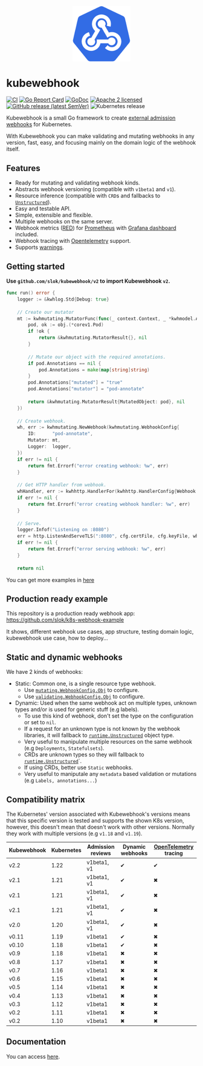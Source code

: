 <p align="center">
    <img src="logo/kubewebhook_logo@0,5x.png" width="30%" align="center" alt="kubewebhook">
</p>

# kubewebhook

[![CI](https://github.com/slok/kubewebhook/actions/workflows/ci.yaml/badge.svg?branch=master)](https://github.com/slok/kubewebhook/actions/workflows/ci.yaml)
[![Go Report Card](https://goreportcard.com/badge/github.com/slok/kubewebhook)](https://goreportcard.com/report/github.com/slok/kubewebhook)
[![GoDoc](https://godoc.org/github.com/slok/kubewebhook/v2?status.svg)][godoc-url]
[![Apache 2 licensed](https://img.shields.io/badge/license-Apache2-blue.svg)](https://raw.githubusercontent.com/slok/kubewebhook/master/LICENSE)
[![GitHub release (latest SemVer)](https://img.shields.io/github/v/release/slok/kubewebhook)](https://github.com/slok/kubewebhook/releases/latest)
![Kubernetes release](https://img.shields.io/badge/Kubernetes-v1.23-green?logo=Kubernetes&style=flat&color=326CE5&logoColor=white)

Kubewebhook is a small Go framework to create [external admission webhooks][aw-url] for Kubernetes.

With Kubewebhook you can make validating and mutating webhooks in any version, fast, easy, and focusing mainly on the domain logic of the webhook itself.

## Features

- Ready for mutating and validating webhook kinds.
- Abstracts webhook versioning (compatible with `v1beta1` and `v1`).
- Resource inference (compatible with `CRD`s and fallbacks to [`Unstructured`][runtime-unstructured]).
- Easy and testable API.
- Simple, extensible and flexible.
- Multiple webhooks on the same server.
- Webhook metrics ([RED][red-metrics-url]) for [Prometheus][prometheus-url] with [Grafana dashboard][grafana-dashboard] included.
- Webhook tracing with [Opentelemetry] support.
- Supports [warnings].

## Getting started

**Use `github.com/slok/kubewebhook/v2` to import Kubewebhook `v2`.**

```go
func run() error {
    logger := &kwhlog.Std{Debug: true}

    // Create our mutator
    mt := kwhmutating.MutatorFunc(func(_ context.Context, _ *kwhmodel.AdmissionReview, obj metav1.Object) (*kwhmutating.MutatorResult, error) {
        pod, ok := obj.(*corev1.Pod)
        if !ok {
            return &kwhmutating.MutatorResult{}, nil
        }

        // Mutate our object with the required annotations.
        if pod.Annotations == nil {
            pod.Annotations = make(map[string]string)
        }
        pod.Annotations["mutated"] = "true"
        pod.Annotations["mutator"] = "pod-annotate"

        return &kwhmutating.MutatorResult{MutatedObject: pod}, nil
    })

    // Create webhook.
    wh, err := kwhmutating.NewWebhook(kwhmutating.WebhookConfig{
        ID:      "pod-annotate",
        Mutator: mt,
        Logger:  logger,
    })
    if err != nil {
        return fmt.Errorf("error creating webhook: %w", err)
    }

    // Get HTTP handler from webhook.
    whHandler, err := kwhhttp.HandlerFor(kwhhttp.HandlerConfig{Webhook: wh, Logger: logger})
    if err != nil {
        return fmt.Errorf("error creating webhook handler: %w", err)
    }

    // Serve.
    logger.Infof("Listening on :8080")
    err = http.ListenAndServeTLS(":8080", cfg.certFile, cfg.keyFile, whHandler)
    if err != nil {
        return fmt.Errorf("error serving webhook: %w", err)
    }

    return nil
```

You can get more examples in [here](examples)

## Production ready example

This repository is a production ready webhook app: https://github.com/slok/k8s-webhook-example

It shows, different webhook use cases, app structure, testing domain logic, kubewebhook use case, how to deploy...

## Static and dynamic webhooks

We have 2 kinds of webhooks:

- Static: Common one, is a single resource type webhook.
  - Use [`mutating.WebhookConfig.Obj`][mutating-cfg] to configure.
  - Use [`validating.WebhookConfig.Obj`][validating-cfg] to configure.
- Dynamic: Used when the same webhook act on multiple types, unknown types and/or is used for generic stuff (e.g labels).
  - To use this kind of webhook, don't set the type on the configuration or set to `nil`.
  - If a request for an unknown type is not known by the webhook libraries, it will fallback to [`runtime.Unstructured`][runtime-unstructured] object type.
  - Very useful to manipulate multiple resources on the same webhook (e.g `Deployments`, `Statefulsets`).
  - CRDs are unknown types so they will fallback to [`runtime.Unstructured`][runtime-unstructured]`.
  - If using CRDs, better use `Static` webhooks.
  - Very useful to maniputale any `metadata` based validation or mutations (e.g `Labels, annotations...`)

## Compatibility matrix

The Kubernetes' version associated with Kubewebhook's versions means that this specific version
is tested and supports the shown K8s version, however, this doesn't mean that doesn't work with other versions. Normally they work with multiple versions (e.g `v1.18` and `v1.19`).

| Kubewebhook | Kubernetes | Admission reviews | Dynamic webhooks | [OpenTelemetry] tracing |
| ----------- | ---------- | ----------------- | ---------------- | ----------------------- |
| v2.2        | 1.22       | v1beta1, v1       | ✔                | ✔                       |
| v2.1        | 1.21       | v1beta1, v1       | ✔                | ✖                       |
| v2.1        | 1.21       | v1beta1, v1       | ✔                | ✖                       |
| v2.1        | 1.21       | v1beta1, v1       | ✔                | ✖                       |
| v2.0        | 1.20       | v1beta1, v1       | ✔                | ✖                       |
| v0.11       | 1.19       | v1beta1           | ✔                | ✖                       |
| v0.10       | 1.18       | v1beta1           | ✔                | ✖                       |
| v0.9        | 1.18       | v1beta1           | ✖                | ✖                       |
| v0.8        | 1.17       | v1beta1           | ✖                | ✖                       |
| v0.7        | 1.16       | v1beta1           | ✖                | ✖                       |
| v0.6        | 1.15       | v1beta1           | ✖                | ✖                       |
| v0.5        | 1.14       | v1beta1           | ✖                | ✖                       |
| v0.4        | 1.13       | v1beta1           | ✖                | ✖                       |
| v0.3        | 1.12       | v1beta1           | ✖                | ✖                       |
| v0.2        | 1.11       | v1beta1           | ✖                | ✖                       |
| v0.2        | 1.10       | v1beta1           | ✖                | ✖                       |

## Documentation

You can access [here][godoc-url].

[godoc-url]: https://pkg.go.dev/github.com/slok/kubewebhook/v2
[aw-url]: https://kubernetes.io/docs/reference/access-authn-authz/extensible-admission-controllers
[docs]: https://slok.github.io/kubewebhook/
[red-metrics-url]: https://www.weave.works/blog/the-red-method-key-metrics-for-microservices-architecture/
[prometheus-url]: https://prometheus.io/
[grafana-dashboard]: https://grafana.com/grafana/dashboards/13685
[mutating-cfg]: https://pkg.go.dev/github.com/slok/kubewebhook/pkg/webhook/mutating?tab=doc#WebhookConfig
[validating-cfg]: https://pkg.go.dev/github.com/slok/kubewebhook/pkg/webhook/validating?tab=doc#WebhookConfig
[runtime-unstructured]: https://pkg.go.dev/k8s.io/apimachinery/pkg/runtime?tab=doc#Unstructured
[warnings]: https://kubernetes.io/blog/2020/09/03/warnings/
[opentelemetry]: https://opentelemetry.io/

